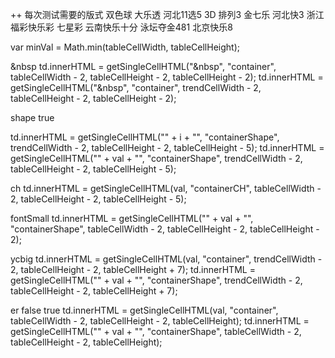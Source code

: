 ++
每次测试需要的版式
双色球
大乐透
河北11选5
3D
排列3
金七乐
河北快3
浙江福彩快乐彩
七星彩
云南快乐十分
泳坛夺金481
北京快乐8


var minVal = Math.min(tableCellWidth, tableCellHeight);


&nbsp
td.innerHTML = getSingleCellHTML("&nbsp", "container", tableCellWidth - 2, tableCellHeight - 2, tableCellHeight - 2);
td.innerHTML = getSingleCellHTML("&nbsp", "container", trendCellWidth - 2, tableCellHeight - 2, tableCellHeight - 2);

shape true

td.innerHTML = getSingleCellHTML("<span>" + i + "</span>", "containerShape", trendCellWidth - 2, tableCellHeight - 2, tableCellHeight - 5);
td.innerHTML = getSingleCellHTML("<span>" + val + "</span>", "containerShape", trendCellWidth - 2, tableCellHeight - 2, tableCellHeight - 5);

ch 
td.innerHTML = getSingleCellHTML(val, "containerCH", tableCellWidth - 2, tableCellHeight - 2, tableCellHeight - 5);

fontSmall
td.innerHTML = getSingleCellHTML("<span>" + val + "</span>", "containerShape", tableCellWidth - 2, tableCellHeight - 2, tableCellHeight - 2);

ycbig
td.innerHTML = getSingleCellHTML(val, "container", trendCellWidth - 2, tableCellHeight - 2, tableCellHeight + 7);
td.innerHTML = getSingleCellHTML("<span>" + val + "</span>", "containerShape", trendCellWidth - 2, tableCellHeight - 2, tableCellHeight + 7);

er false true
td.innerHTML = getSingleCellHTML(val, "container", tableCellWidth - 2, tableCellHeight - 2, tableCellHeight);
td.innerHTML = getSingleCellHTML("<span>" + val + "</span>", "containerShape", tableCellWidth - 2, tableCellHeight - 2, tableCellHeight);